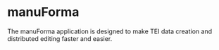 # manuForma
The manuForma application is designed to make TEI data creation and distributed editing faster and easier. 
